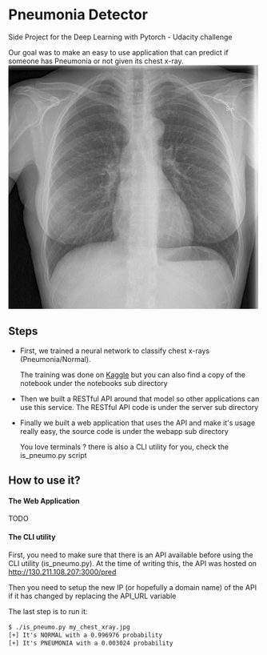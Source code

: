 # Pneumonia Detector
Side Project for the Deep Learning with Pytorch - Udacity challenge

Our goal was to make an easy to use application that can predict if someone
has Pneumonia or not given its chest x-ray.
![example chest x-ray](/imgs/example-chest-xray.jpg)

## Steps
- First, we trained a neural network to classify chest x-rays (Pneumonia/Normal).

  The training was done on [Kaggle](https://www.kaggle.com/yasserlatreche/pneumonia-99-accuracy-using-densenet121) but you can also find a copy of the notebook under the notebooks sub directory

- Then we built a RESTful API around that model so other applications can use this service. The RESTful API code is under the server sub directory

- Finally we built a web application that uses the API and make it's usage really easy, the source code is under the webapp sub directory

  You love terminals ? there is also a CLI utility for you, check the is_pneumo.py script

## How to use it?

#### The Web Application
TODO

#### The CLI utility
First, you need to make sure that there is an API available before using the CLI utility (is_pneumo.py). At the time of writing this, the API was hosted on http://130.211.108.207:3000/pred

Then you need to setup the new IP (or hopefully a domain name) of the API if it has changed by replacing the API_URL variable

The last step is to run it:
```
$ ./is_pneumo.py my_chest_xray.jpg
[+] It's NORMAL with a 0.996976 probability
[+] It's PNEUMONIA with a 0.003024 probability
```
